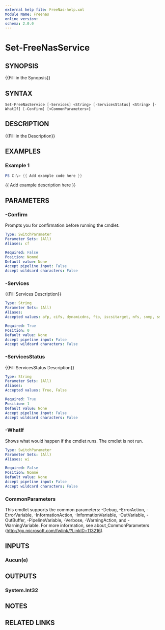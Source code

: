 ```yaml
---
external help file: FreeNas-help.xml
Module Name: Freenas
online version:
schema: 2.0.0
---
```


# Set-FreeNasService

## SYNOPSIS
{{Fill in the Synopsis}}

## SYNTAX

```
Set-FreeNasService [-Services] <String> [-ServicesStatus] <String> [-WhatIf] [-Confirm] [<CommonParameters>]
```

## DESCRIPTION
{{Fill in the Description}}

## EXAMPLES

### Example 1
```powershell
PS C:\> {{ Add example code here }}
```

{{ Add example description here }}

## PARAMETERS

### -Confirm
Prompts you for confirmation before running the cmdlet.

```yaml
Type: SwitchParameter
Parameter Sets: (All)
Aliases: cf

Required: False
Position: Nommé
Default value: None
Accept pipeline input: False
Accept wildcard characters: False
```

### -Services
{{Fill Services Description}}

```yaml
Type: String
Parameter Sets: (All)
Aliases:
Accepted values: afp, cifs, dynamicdns, ftp, iscsitarget, nfs, snmp, ssh, tftp, ups, rsync, smartd, domaincontroller, lldp, webdav, s3, netdata

Required: True
Position: 0
Default value: None
Accept pipeline input: False
Accept wildcard characters: False
```

### -ServicesStatus
{{Fill ServicesStatus Description}}

```yaml
Type: String
Parameter Sets: (All)
Aliases:
Accepted values: True, False

Required: True
Position: 1
Default value: None
Accept pipeline input: False
Accept wildcard characters: False
```

### -WhatIf
Shows what would happen if the cmdlet runs.
The cmdlet is not run.

```yaml
Type: SwitchParameter
Parameter Sets: (All)
Aliases: wi

Required: False
Position: Nommé
Default value: None
Accept pipeline input: False
Accept wildcard characters: False
```

### CommonParameters
This cmdlet supports the common parameters: -Debug, -ErrorAction, -ErrorVariable, -InformationAction, -InformationVariable, -OutVariable, -OutBuffer, -PipelineVariable, -Verbose, -WarningAction, and -WarningVariable.
For more information, see about_CommonParameters (http://go.microsoft.com/fwlink/?LinkID=113216).

## INPUTS

### Aucun(e)


## OUTPUTS

### System.Int32


## NOTES

## RELATED LINKS
